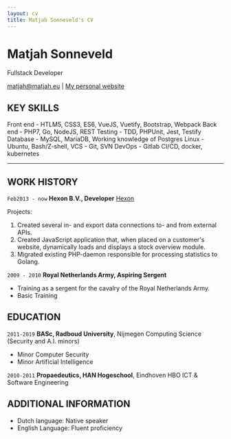 ```yaml
---
layout: cv
title: Matjah Sonneveld's CV
---
```

# Matjah Sonneveld
Fullstack Developer

<div id="webaddress">
<a href="matjah@matjah.eu">matjah@matjah.eu</a>
| <a href="httsp://www.matjah.eu">My personal website</a>
</div>

## KEY SKILLS

Front end - HTLM5, CSS3, ES6, VueJS, Vuetify, Bootstrap, Webpack
Back end - PHP7, Go, NodeJS, REST
Testing - TDD, PHPUnit, Jest, Testify
Database - MySQL, MariaDB, Working knowledge of Postgres
Linux - Ubuntu, Bash/Z-shell, 
VCS - Git, SVN
DevOps - Gitlab CI/CD, docker, kubernetes

------

## WORK HISTORY

`Feb2013 - now`
__Hexon B.V., Developer__ [Hexon](https://hexon.nl)

Projects:
1) Created several in- and export data connections to- and from external APIs.
2) Created JavaScript application that, when placed on a customer's website, dynamically loads and displays a stock overview module.
3) Migrated existing PHP-daemon responsible for processing statistics to Golang.

`2009 - 2010`
__Royal Netherlands Army, Aspiring Sergent__
   * Training as a sergent for the cavalry of the Royal Netherlands Army.
   * Basic Training


## EDUCATION

`2011-2019`
__BASc, Radboud University__, Nijmegen
Computing Science (Security and A.I. minors)
   * Minor Computer Security
   * Minor Artificial Intelligence

`2010-2011`
__Propaedeutics, HAN Hogeschool__, Eindhoven
HBO ICT & Software Engineering

## ADDITIONAL INFORMATION
* Dutch language: Native speaker
* English Language: Fluent proficiency

<!-- ### Footer

Last updated: December 2019 -->



